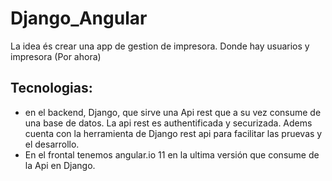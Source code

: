 # Django_Angular
La idea és crear una app de gestion de impresora.
Donde hay usuarios y impresora (Por ahora)

## Tecnologias:
 - en el backend, Django, que sirve una Api rest que a su vez consume de una base de datos. La api rest es authentificada y securizada. Adems cuenta con la herramienta de Django rest api para facilitar las pruevas y el desarrollo.
 - En el frontal tenemos angular.io 11 en la ultima versión que consume de la Api en Django.

    
